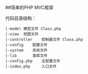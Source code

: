 ##简单的PHP MVC框架

代码目录结构：

    |-model 模型文件 Class.php
    |-view  视图文件
    |-controller    控制器文件 Class.php
    |-config    配置文件
    |-system    系统文件
    |-lib       类库文件
    |-config.php    主配置文件
    |-index.php     入口文件
